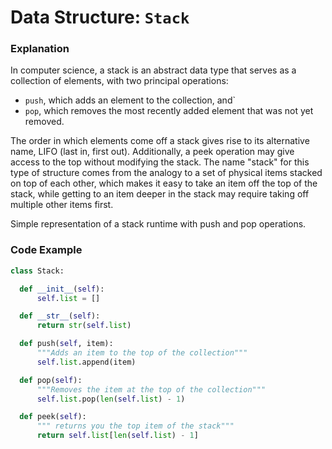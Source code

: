 # Data Structure: `Stack`

### Explanation

In computer science, a stack is an abstract data type that serves as a collection of elements, with two principal operations:

- `push`, which adds an element to the collection, and`
- `pop`, which removes the most recently added element that was not yet removed.

The order in which elements come off a stack gives rise to its alternative name, LIFO (last in, first out). Additionally, a peek operation may give access to the top without modifying the stack. The name "stack" for this type of structure comes from the analogy to a set of physical items stacked on top of each other, which makes it easy to take an item off the top of the stack, while getting to an item deeper in the stack may require taking off multiple other items first.

Simple representation of a stack runtime with push and pop operations.

### Code Example

```python
class Stack:

  def __init__(self):
      self.list = []

  def __str__(self):
      return str(self.list)

  def push(self, item):
      """Adds an item to the top of the collection"""
      self.list.append(item)

  def pop(self):
      """Removes the item at the top of the collection"""
      self.list.pop(len(self.list) - 1)

  def peek(self):
      """ returns you the top item of the stack"""
      return self.list[len(self.list) - 1]
```
